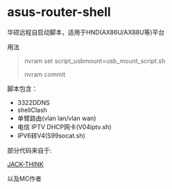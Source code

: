# asus-router-shell

华硕远程自启动脚本，适用于HND(AX86U/AX88U等)平台

用法

>nvram set script_usbmount=usb_mount_script.sh
>
>nvram commit

脚本包含：

+ 3322DDNS
+ shellClash
+ 单臂路由(vlan lan/vlan wan)
+ 电信 IPTV DHCP网卡(V04iptv.sh)
+ IPV6转V4(S99socat.sh)


部分代码来自于: 

[JACK-THINK](https://github.com/JACK-THINK/SCRIPTS-BOOTLOADER-FOR-ASUS-ROUTER/)

以及MC作者
